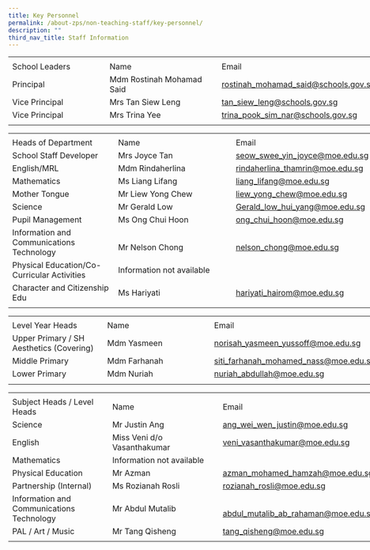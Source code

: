 ```yaml
---
title: Key Personnel
permalink: /about-zps/non-teaching-staff/key-personnel/
description: ""
third_nav_title: Staff Information
---
```

<table border="0" cellpadding="0" cellspacing="0" width="750" style="border-collapse:
 collapse;width:563pt"><colgroup><col width="215" style="mso-width-source:userset;mso-width-alt:7862;width:161pt"> <col width="250" style="mso-width-source:userset;mso-width-alt:9142;width:188pt"> <col width="285" style="mso-width-source:userset;mso-width-alt:10422;width:214pt"></colgroup><tbody><tr height="7" style="mso-height-source:userset;height:5.25pt"><td height="7" width="215" style="height:5.25pt;width:161pt"></td><td width="250" style="width:188pt"></td><td width="285" style="width:214pt"></td></tr><tr height="21" style="height:15.75pt"><td height="21" class="xl70" style="height:15.75pt">School Leaders</td><td class="xl67" style="border-left:none">Name</td><td class="xl72" style="border-left:none">Email</td></tr><tr height="21" style="height:15.75pt"><td height="21" class="xl71" style="height:15.75pt;border-top:none">Principal</td><td class="xl68" style="border-top:none;border-left:none">Mdm Rostinah Mohamad Said&nbsp;</td><td class="xl69" style="border-top:none;border-left:none"><a href="mailto:rostinah_mohamad_said@schools.gov.sg">rostinah_mohamad_said@schools.gov.sg</a></td></tr><tr height="21" style="height:15.75pt"><td height="21" class="xl71" style="height:15.75pt;border-top:none">Vice Principal</td><td class="xl68" style="border-top:none;border-left:none">Mrs Tan Siew Leng</td><td class="xl69" style="border-top:none;border-left:none"><a href="mailto:tan_siew_leng@schools.gov.sg">tan_siew_leng@schools.gov.sg</a></td></tr><tr height="21" style="height:15.75pt"><td height="21" class="xl71" style="height:15.75pt;border-top:none">Vice Principal</td><td class="xl68" style="border-top:none;border-left:none">Mrs Trina Yee</td><td class="xl69" style="border-top:none;border-left:none"><a href="mailto:trina_pook_sim_nar@schools.gov.sg">trina_pook_sim_nar@schools.gov.sg</a></td></tr><tr height="6" style="mso-height-source:userset;height:4.5pt"><td height="6" style="height:4.5pt"></td><td></td><td class="xl66"></td></tr></tbody></table>
 
 
<table border="0" cellpadding="0" cellspacing="0" width="750" style="border-collapse:
 collapse;width:563pt"><colgroup><col width="215" style="mso-width-source:userset;mso-width-alt:7862;width:161pt"> <col width="250" style="mso-width-source:userset;mso-width-alt:9142;width:188pt"> <col width="285" style="mso-width-source:userset;mso-width-alt:10422;width:214pt"></colgroup><tbody><tr height="4" style="mso-height-source:userset;height:3.0pt"><td height="4" width="215" style="height:3.0pt;width:161pt"></td><td width="250" style="width:188pt"></td><td width="285" style="width:214pt"></td></tr><tr height="21" style="height:15.75pt"><td height="21" class="xl71" style="height:15.75pt">Heads of Department</td><td class="xl67" style="border-left:none">Name</td><td class="xl73" style="border-left:none">Email</td></tr><tr height="21" style="height:15.75pt"><td height="21" class="xl72" style="height:15.75pt;border-top:none">School Staff Developer</td><td class="xl68" style="border-top:none;border-left:none">Mrs Joyce Tan</td><td class="xl70" style="border-top:none;border-left:none"><a href="mailto:seow_swee_yin_joyce@moe.edu.sg">seow_swee_yin_joyce@moe.edu.sg</a></td></tr><tr height="21" style="height:15.75pt"><td height="21" class="xl72" style="height:15.75pt;border-top:none">English/MRL</td><td class="xl69" width="250" style="border-top:none;border-left:none;width:188pt">Mdm Rindaherlina<span style="mso-spacerun:yes">&nbsp;</span></td><td class="xl70" style="border-top:none;border-left:none"><a href="mailto:rindaherlina_thamrin@moe.edu.sg">rindaherlina_thamrin@moe.edu.sg</a></td></tr><tr height="21" style="height:15.75pt"><td height="21" class="xl72" style="height:15.75pt;border-top:none">Mathematics</td><td class="xl68" style="border-top:none;border-left:none">Ms Liang Lifang</td><td class="xl70" style="border-top:none;border-left:none"><a href="mailto:liang_lifang@moe.edu.sg">liang_lifang@moe.edu.sg</a></td></tr><tr height="21" style="height:15.75pt"><td height="21" class="xl72" style="height:15.75pt;border-top:none">Mother Tongue</td><td class="xl68" style="border-top:none;border-left:none">Mr Liew Yong Chew</td><td class="xl70" style="border-top:none;border-left:none"><a href="mailto:liew_yong_chew@moe.edu.sg">liew_yong_chew@moe.edu.sg</a></td></tr><tr height="21" style="height:15.75pt"><td height="21" class="xl72" style="height:15.75pt;border-top:none">Science</td><td class="xl68" style="border-top:none;border-left:none">Mr Gerald Low<span style="mso-spacerun:yes">&nbsp;</span></td><td class="xl70" style="border-top:none;border-left:none"><a href="mailto:Gerald_low_hui_yang@moe.edu.sg">Gerald_low_hui_yang@moe.edu.sg</a></td></tr><tr height="21" style="height:15.75pt"><td height="21" class="xl72" style="height:15.75pt;border-top:none">Pupil Management</td><td class="xl68" style="border-top:none;border-left:none">Ms Ong Chui Hoon</td><td class="xl70" style="border-top:none;border-left:none"><a href="mailto:ong_chui_hoon@moe.edu.sg">ong_chui_hoon@moe.edu.sg</a></td></tr><tr height="41" style="height:30.75pt"><td height="41" class="xl75" width="215" style="height:30.75pt;border-top:none;
  width:161pt">Information and Communications Technology</td><td class="xl68" style="border-top:none;border-left:none">
<br>Mr Nelson Chong</td><td class="xl70" style="border-top:none;border-left:none"><a href="mailto:nelson_chong@moe.edu.sg">
	<br>nelson_chong@moe.edu.sg</a></td></tr><tr height="41" style="height:30.75pt"><td height="41" class="xl75" width="215" style="height:30.75pt;border-top:none;
  width:161pt">Physical Education/Co-Curricular Activities</td><td colspan="2" class="xl73" style="border-left:none">Information not available</td></tr><tr height="21" style="height:15.75pt"><td height="21" class="xl75" width="215" style="height:15.75pt;border-top:none;
  width:161pt">Character and Citizenship Edu</td><td class="xl68" style="border-top:none;border-left:none">Ms Hariyati</td><td class="xl70" style="border-top:none;border-left:none"><a href="mailto:hariyati_hairom@moe.edu.sg">hariyati_hairom@moe.edu.sg</a></td></tr><tr height="5" style="mso-height-source:userset;height:3.75pt"><td height="5" style="height:3.75pt"></td><td></td><td class="xl66"></td></tr></tbody></table>
	
<table border="0" cellpadding="0" cellspacing="0" width="750" style="border-collapse:
 collapse;width:563pt"><colgroup><col width="215" style="mso-width-source:userset;mso-width-alt:7862;width:161pt"> <col width="250" style="mso-width-source:userset;mso-width-alt:9142;width:188pt"> <col width="285" style="mso-width-source:userset;mso-width-alt:10422;width:214pt"></colgroup><tbody><tr height="5" style="mso-height-source:userset;height:3.75pt"><td height="5" width="215" style="height:3.75pt;width:161pt"></td><td width="250" style="width:188pt"></td><td width="285" style="width:214pt"></td></tr><tr height="21" style="height:15.75pt"><td height="21" class="xl70" style="height:15.75pt">Level Year Heads</td><td class="xl67" style="border-left:none">Name</td><td class="xl72" style="border-left:none">Email</td></tr><tr height="41" style="height:30.75pt"><td height="41" class="xl73" width="215" style="height:30.75pt;border-top:none;
  width:161pt">Upper Primary / SH Aesthetics (Covering)</td><td class="xl68" style="border-top:none;border-left:none">Mdm Yasmeen</td><td class="xl69" style="border-top:none;border-left:none"><a href="mailto:norisah_yasmeen_yussoff@moe.edu.sg">norisah_yasmeen_yussoff@moe.edu.sg</a></td></tr><tr height="21" style="height:15.75pt"><td height="21" class="xl71" style="height:15.75pt;border-top:none">Middle Primary</td><td class="xl68" style="border-top:none;border-left:none">Mdm Farhanah<span style="mso-spacerun:yes">&nbsp;</span></td><td class="xl69" style="border-top:none;border-left:none"><a href="mailto:siti_farhanah_mohamed_nass@moe.edu.sg">siti_farhanah_mohamed_nass@moe.edu.sg</a></td></tr><tr height="21" style="height:15.75pt"><td height="21" class="xl71" style="height:15.75pt;border-top:none">Lower Primary</td><td class="xl68" style="border-top:none;border-left:none">Mdm Nuriah</td><td class="xl69" style="border-top:none;border-left:none"><a href="mailto:nuriah_abdullah@moe.edu.sg">nuriah_abdullah@moe.edu.sg</a></td></tr><tr height="8" style="mso-height-source:userset;height:6.0pt"><td height="8" style="height:6.0pt"></td><td></td><td class="xl66"></td></tr></tbody></table>
	
<table border="0" cellpadding="0" cellspacing="0" width="750" style="border-collapse:
 collapse;width:563pt"><colgroup><col width="215" style="mso-width-source:userset;mso-width-alt:7862;width:161pt"> <col width="250" style="mso-width-source:userset;mso-width-alt:9142;width:188pt"> <col width="285" style="mso-width-source:userset;mso-width-alt:10422;width:214pt"></colgroup><tbody><tr height="4" style="mso-height-source:userset;height:3.0pt"><td height="4" width="215" style="height:3.0pt;width:161pt"><a name="RANGE!E30:G39"></a></td><td width="250" style="width:188pt"></td><td width="285" style="width:214pt"></td></tr><tr height="21" style="height:15.75pt"><td height="21" class="xl70" style="height:15.75pt">Subject Heads / Level Heads</td><td class="xl66" style="border-left:none">Name</td><td class="xl72" style="border-left:none">Email</td></tr><tr height="21" style="height:15.75pt"><td height="21" class="xl71" style="height:15.75pt;border-top:none">Science</td><td class="xl67" style="border-top:none;border-left:none">Mr Justin Ang</td><td class="xl69" style="border-top:none;border-left:none"><a href="mailto:ang_wei_wen_justin@moe.edu.sg">ang_wei_wen_justin@moe.edu.sg</a></td></tr><tr height="21" style="height:15.75pt"><td height="21" class="xl71" style="height:15.75pt;border-top:none">English</td><td class="xl67" style="border-top:none;border-left:none">Miss Veni d/o Vasanthakumar</td><td class="xl69" style="border-top:none;border-left:none"><a href="mailto:veni_vasanthakumar@moe.edu.sg">veni_vasanthakumar@moe.edu.sg</a></td></tr><tr height="21" style="height:15.75pt"><td height="21" class="xl71" style="height:15.75pt;border-top:none">Mathematics</td><td colspan="2" class="xl72" style="border-left:none">Information not available</td></tr><tr height="21" style="height:15.75pt"><td height="21" class="xl71" style="height:15.75pt;border-top:none">Physical Education</td><td class="xl67" style="border-top:none;border-left:none">Mr Azman</td><td class="xl69" style="border-top:none;border-left:none"><a href="mailto:azman_mohamed_hamzah@moe.edu.sg">azman_mohamed_hamzah@moe.edu.sg</a></td></tr><tr height="21" style="height:15.75pt"><td height="21" class="xl71" style="height:15.75pt;border-top:none">Partnership (Internal)</td><td class="xl68" width="250" style="border-top:none;border-left:none;width:188pt">Ms Rozianah Rosli</td><td class="xl69" style="border-top:none;border-left:none"><a href="mailto:rozianah_rosli@moe.edu.sg">rozianah_rosli@moe.edu.sg</a></td></tr><tr height="41" style="height:30.75pt"><td height="41" class="xl74" width="215" style="height:30.75pt;border-top:none;
  width:161pt">Information and Communications Technology</td><td class="xl67" style="border-top:none;border-left:none">Mr Abdul Mutalib<span style="mso-spacerun:yes">&nbsp;</span></td><td class="xl69" style="border-top:none;border-left:none"><a href="mailto:abdul_mutalib_ab_rahaman@moe.edu.sg">
	<br>abdul_mutalib_ab_rahaman@moe.edu.sg</a></td></tr><tr height="21" style="height:15.75pt"><td height="21" class="xl71" style="height:15.75pt;border-top:none">PAL / Art / Music</td><td class="xl67" style="border-top:none;border-left:none">Mr Tang Qisheng</td><td class="xl69" style="border-top:none;border-left:none"><a href="mailto:tang_qisheng@moe.edu.sg">tang_qisheng@moe.edu.sg</a></td></tr><tr height="6" style="mso-height-source:userset;height:4.5pt"><td height="6" style="height:4.5pt"></td><td></td><td></td></tr></tbody></table>